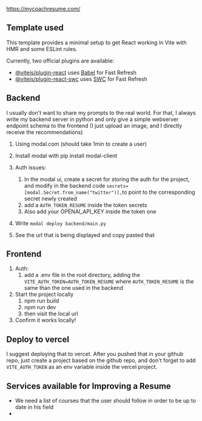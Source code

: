 https://mycoachresume.com/

## Template used

This template provides a minimal setup to get React working in Vite with HMR and some ESLint rules.

Currently, two official plugins are available:

- [@vitejs/plugin-react](https://github.com/vitejs/vite-plugin-react/blob/main/packages/plugin-react/README.md) uses [Babel](https://babeljs.io/) for Fast Refresh
- [@vitejs/plugin-react-swc](https://github.com/vitejs/vite-plugin-react-swc) uses [SWC](https://swc.rs/) for Fast Refresh



## Backend

I usually don't want to share my prompts to the real world. For that, I always write my backend server in python and only give a simple webserver endpoint schema to the frontend (I just upload an image, and I directly receive the recommendations)

1. Using modal.com (should take 1min to create a user)
2. Install modal with pip install modal-client
3. Auth issues:

   1. In the modal ui, create a secret for storing the auth for the project, and modify in the backend code `secrets=[modal.Secret.from_name("twitter")],`to point to the corresponding secret newly created
   2. add a `AUTH_TOKEN_RESUME` inside the token secrets
   3. Also add your OPENAI_API_KEY inside the token one
4. Write `modal deploy backend/main.py`
5. See the url that is being displayed and copy pasted that


## Frontend

1. Auth:
   1. add a .env file in the root directory, adding the `VITE_AUTH_TOKEN=AUTH_TOKEN_RESUME` where `AUTH_TOKEN_RESUME` is the same than the one used in the backend
2. Start the project locally
   1. npm run build
   2. npm run dev
   3. then visit the local url
3. Confirm it works locally!


## Deploy to vercel

I suggest deploying that to vercet. After you pushed that in your github repo, just create a project based on the github repo, and don't forget to add `VITE_AUTH_TOKEN` as an env variable inside the vercel project.




## Services available for Improving a Resume 
- We need a list of courses that the user should follow in order to be up to date in his field
- 
